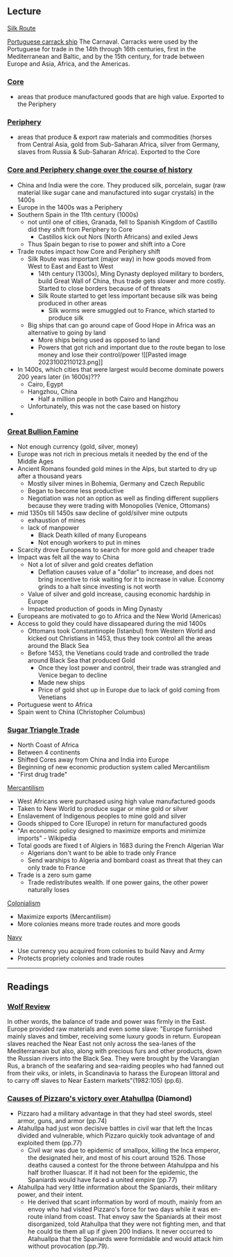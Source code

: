 ## Lecture
<u>Silk Route</u>


<u>Portuguese carrack ship</u>
The Carnaval. Carracks were used by the Portuguese for trade in the 14th through 16th centuries, first in the Mediterranean and Baltic, and by the 15th century, for trade between Europe and Asia, Africa, and the Americas.

### <u>Core</u>
- areas that produce manufactured goods that are high value. Exported to the Periphery

### <u>Periphery</u>
- areas that produce & export raw materials and commodities (horses from Central Asia, gold from Sub-Saharan Africa, silver from Germany, slaves from Russia & Sub-Saharan Africa). Exported to the Core

### <u>Core and Periphery change over the course of history</u>
- China and India were the core. They produced silk, porcelain, sugar (raw material like sugar cane and manufactured into sugar crystals) in the 1400s
- Europe in the 1400s was a Periphery
- Southern Spain in the 11th century (1000s) 
	- not until one of cities, Granada, fell to Spanish Kingdom of Castillo did they shift from Periphery to Core
		- Castillos kick out Nors (North Africans) and exiled Jews
	- Thus Spain began to rise to power and shift into a Core
- Trade routes impact how Core and Periphery shift
	- Silk Route was important (major way) in how goods moved from West to East and East to West
		- 14th century (1300s), Ming Dynasty deployed military to borders, build Great Wall of China, thus trade gets slower and more costly. Started to close borders because of of threats 
		- Silk Route started to get less important because silk was being produced in other areas
			- Silk worms were smuggled out to France, which started to produce silk
	- Big ships that can go around cape of Good Hope in Africa was an alternative to going by land
		- More ships being used as opposed to land
		- Powers that got rich and important due to the route began to lose money and lose their control/power
![[Pasted image 20231002110123.png]]
- In 1400s, which cities that were largest would become dominate powers 200 years later (in 1600s)???
	- Cairo, Egypt
	- Hangzhou, China
		- Half a million people in both Cairo and Hangzhou
	- Unfortunately, this was not the case based on history
- 

### <u>Great Bullion Famine</u>
- Not enough currency (gold, silver, money)
- Europe was not rich in precious metals it needed by the end of the Middle Ages
- Ancient Romans founded gold mines in the Alps, but started to dry up after a thousand years
	- Mostly silver mines in Bohemia, Germany and Czech Republic
	- Began to become less productive
	- Negotiation was not an option as well as finding different suppliers because they were trading with Monopolies (Venice, Ottomans)
- mid 1350s till 1450s saw decline of gold/silver mine outputs
	- exhaustion of mines
	- lack of manpower
		- Black Death killed of many Europeans
		- Not enough workers to put in mines
- Scarcity drove Europeans to search for more gold and cheaper trade
- Impact was felt all the way to China
	- Not a lot of silver and gold creates deflation
		- Deflation causes value of a "dollar" to increase, and does not bring incentive to risk waiting for it to increase in value. Economy grinds to a halt since investing is not worth
	- Value of silver and gold increase, causing economic hardship in Europe
	- Impacted production of goods in Ming Dynasty 
- Europeans are motivated to go to Africa and the New World (Americas)
- Access to gold they could have dissapeared during the mid 1400s
	- Ottomans took Constantinople (Istanbul) from Western World and kicked out Christians in 1453, thus they took control all the areas around the Black Sea
	- Before 1453, the Venetians could trade and controlled the trade around Black Sea that produced Gold
		- Once they lost power and control, their trade was strangled and Venice began to decline
		- Made new ships
		- Price of gold shot up in Europe due to lack of gold coming from Venetians
- Portuguese went to Africa
- Spain went to China (Christopher Columbus)


### <u>Sugar Triangle Trade</u>
- North Coast of Africa 
- Between 4 continents
- Shifted Cores away from China and India into Europe
- Beginning of new economic production system called Mercantilism
- "First drug trade"

<u>Mercantilism</u>
- West Africans were purchased using high value manufactured goods 
- Taken to New World to produce sugar or mine gold or silver
- Enslavement of Indigenous peoples to mine gold and silver
- Goods shipped to Core (Europe) in return for manufactured goods
- "An economic policy designed to maximize emports and minimize imports" - Wikipedia
- Total goods are fixed t of Algiers in 1683 during the French Algerian War
	- Algerians don't want to be able to trade only France
	- Send warships to Algeria and bombard coast as threat that they can only trade to France
- Trade is a zero sum game
	- Trade redistributes wealth. If one power gains, the other power naturally loses

<u>Colonialism</u>
- Maximize exports (Mercantilism)
- More colonies means more trade routes and more goods

<u>Navy</u>
- Use currency you acquired from colonies to build Navy and Army
- Protects propriety colonies and trade routes


---

## Readings

### <u>Wolf Review</u>
In other words, the balance of trade and power was firmly in the East. Europe provided raw materials and even some slave: "Europe furnished mainly slaves and timber, receiving some luxury goods in return. European slaves reached the Near East not only across the sea-lanes of the Mediterranean but also, along with precious furs and other products, down the Russian rivers into the Black Sea. They were brought by the Varangian Rus, a branch of the seafaring and sea-raiding peoples who had fanned out from their *viks*, or inlets, in Scandinavia to harass the European littoral and to carry off slaves to Near Eastern markets"(1982:105) (pp.6).


### <u>Causes of Pizzaro's victory over Atahullpa</u> (Diamond)
- Pizzaro had a military advantage in that they had steel swords, steel armor, guns, and armor (pp.74)
- Atahullpa had just won decisive battles in civil war that left the Incas divided and vulnerable, which Pizzaro quickly took advantage of and exploited them (pp.77)
	- Civil war was due to epidemic of smallpox, killing the Inca emperor, the designated heir, and most of his court around 1526. Those deaths caused a contest for the throne between Atahulppa and his half brother Iluascar. If it had not been for the epidemic, the Spaniards would have faced a united empire (pp.77)
- Atahullpa had very little information about the Spaniards, their military power, and their intent.
	- He derived that scant information by word of mouth, mainly from an envoy who had visited Pizzaro's force for two days while it was en-route inland from coast. That envoy saw the Spaniards at their most disorganized, told Atahullpa that they were not fighting men, and that he could tie them all up if given 200 Indians. It never occurred to Atahuallpa that the Spaniards were formidable and would attack him without provocation (pp.79).